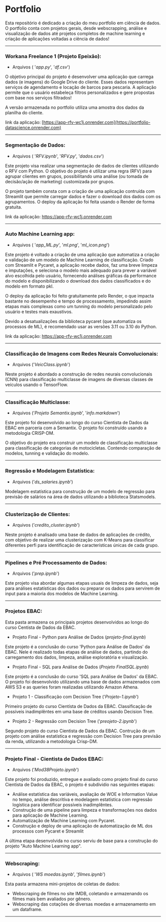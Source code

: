 # Portfolio

Esta repositório é dedicado a criação do meu portfolio em ciência de dados. O portfolio conta com projetos gerais, desde webscrapping, análise e visualização de dados até projetos completos de machine learning e criação de aplicações voltadas a ciência de dados!

 ---
### Workana Freelance 1 (Projeto Epeixão):

* Arquivos ( '*app.py*', '*df.csv*')

O objetivo principal do projeto é desenvolver uma aplicação que carrega dados (e imagens) do Google Drive do cliente. Esses dados representam serviços de agendamento e locação de barcos para pescaria. A aplicação permite que o usuário estabeleça filtros personalizados e gere propostas com base nos serviços filtrados!

A versão armazenada no portfolio utiliza uma amostra dos dados da planilha do cliente.

link da aplicação: [https://app-rfv-wc1j.onrender.com](https://portfolio-datascience.onrender.com)


---
### Segmentação de Dados:

* Arquivos ( '*RFV.ipynb*', '*RFV.py*', '*dados.csv*')

Este projeto visa realizar uma segmentação de dados de clientes utilizando o RFV com Python. O objetivo do projeto é utilizar uma regra (RFV) para agrupar clientes em grupos, possibilitando uma análise (ou tomada de decisão/ação de marketing) customizada por grupos.

O projeto também consta com a criação de uma aplicação contruída com Streamlit que permite carregar dados e fazer o download dos dados com os agrupamentos. O deploy da aplicação foi feita usando o Render de forma gratuita.

link da aplicação: https://app-rfv-wc1j.onrender.com

---

### Auto Machine Learning app:

* Arquivos ( '*app_ML.py*', '*ml.png*', '*ml_icon.png*')

Este projeto é voltado a criação de uma aplicação que automatiza a criação e validação de um modelo de Machine Learning de classificação. Criado com Streamlit e Pycaret, a aplicação recebe dados, faz uma breve limpeza e imputações, e seleciona o modelo mais adequado para prever a variável alvo escolhida pelo usuário, fornecendo análises gráficas da performance do modelo e disponibilizando o download dos dados classificados e do modelo em formato pkl.

O deploy da aplicação foi feito gratuitamente pelo Render, o que impacta bastante no desempenho e tempo de processamento, impedindo assim etapas mais complexas como um tunning do modelo personalizado pelo usuário e testes mais exaustivos.

Devido a desatualizações da biblioteca pycaret (que automatiza os processos de ML), é recomendado usar as versões 3.11 ou 3.10 do Python.

link da aplicação: https://app-rfv-wc1j.onrender.com

---
### Classificação de Imagens com Redes Neurais Convolucionais:

* Arquivos ('*VeicClass.ipynb*')

Neste projeto é abordado a construção de redes neurais convolucionais (CNN) para classificação multiclasse de imagens de diversas classes de veículos usando o TensorFlow.

---
### Classificação Multiclasse:

* Arquivos ('*Projeto Semantix.ipynb*', '*info.markdown*')

Este projeto foi desenvolvido ao longo do curso Cientista de Dados da EBAC em parceria com a Semantix. O projeto foi construído usando a metodologia CRISP-DM. 

O objetivo do projeto era construir um modelo de classificação multiclasse para classificação de categorias de motocicletas. Contendo comparação de modelos, tunning e validação do modelo.

---
### Regressão e Modelagem Estatística:

* Arquivos ('*ds_salaries.ipynb*')
  
Modelagem estatística para construção de um modelo de regressão para previsão de salários na área de dados utilizando a biblioteca Statsmodels.

---
### Clusterização de Clientes:

* Arquivos ('*credito_cluster.ipynb*')
  
Neste projeto é analisado uma base de dados de aplicações de crédito, com objetivo de realizar uma clusterização com K-Means para classificar diferentes perfi para identificação de características únicas de cada grupo.

---
### Pipelines e Pré Processamento de Dados:

* Arquivos ('*prep.ipynb*')

Este projeto visa abordar algumas etapas usuais de limpeza de dados, seja para análises estatísticas dos dados ou preparar os dados para servirem de input para a maioria dos modelos de Machine Learning.

---
### Projetos EBAC:

Esta pasta armazena os principais projetos desenvolvidos ao longo do curso Centista de Dados da EBAC.

 - Projeto Final - Python para Análise de Dados (*projeto-final.ipynb*)

Este projeto é a conclusão do curso 'Python para Análise de Dados' da EBAC. Nele é realizado todas etapas de análise de dados, partindo do carregamento dos dados, limpeza, análise exploratória e visualização.

 - Projeto Final - SQL para Análise de Dados (*Projeto FinalSQL.ipynb*)

Este projeto é a conclusão do curso 'SQL para Análise de Dados' da EBAC. O projeto foi desenvolvido utilizando uma base de dados armazenados com AWS S3 e as queries foram realizadas utilizando Amazon Athena.

- Projeto 1 - Classificação com Decision Tree ('*Projeto-1.ipynb*')

Primeiro projeto do curso Cientísta de Dados da EBAC. Classificação de possíveis inadimplêntes em uma base de créditos usando Decision Tree.

- Projeto 2 - Regressão com Decision Tree ('*preojeto-2.ipynb*')

Segundo projeto do curso Cientista de Dados da EBAC. Contrução de um projeto com análise estatística e regressão com Decision Tree para previsão da renda, utilizando a metodologia Crisp-DM.

---

### Projeto Final - Cientista de Dados EBAC:

* Arquivos ('*Mod38Projeto.ipynb*')

Este projeto foi produzido, entregue e avaliado como projeto final do curso Cientista de Dados da EBAC, o projeto é subdividio nas seguintes etapas:

  - Análise estatística das variáveis, avaliação de WOE e Information Value no tempo, análise descritíva e modelagem estatística com regressão logística para identificar possíveis inadimplêntes.
  - Construção de uma pipeline para limpeza e transformações nos dados para aplicação de Machine Learning.
  - Automatização de Machine Learning com Pycaret.
  - Construção e deploy de uma aplicação de automatização de ML dos processos com Pycaret e Streamlit

A última etapa desenvolvida no curso serviu de base para a construção do projeto "Auto Machine Learning app".

---
### Webscraping:

* Arquivos ( '*WS moedas.ipynb*', '*filmes.ipynb*')

Esta pasta armazena mini-projetos de coletas de dados:

 - Webscraping de filmes no site IMDB, coletando e armazenando os filmes mais bem avaliados por gênero.
 - Webscraping das cotações de diversas moedas e armazenamento em um dataframe.

---

